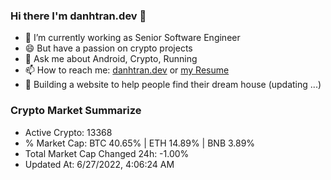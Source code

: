 ### Hi there I'm danhtran.dev 👋

- 🔭 I’m currently working as Senior Software Engineer
- 😄 But have a passion on crypto projects
- 💬 Ask me about Android, Crypto, Running 
- 📫 How to reach me: <a href="https://danhtran.dev" target="_blank">danhtran.dev</a> or <a href="Developer-Resume.pdf" target="_blank">my Resume</a>
- 🌱 Building a website to help people find their dream house (updating ...)

### Crypto Market Summarize
- Active Crypto: 13368
- % Market Cap: BTC 40.65% | ETH 14.89% | BNB 3.89%
- Total Market Cap Changed 24h: -1.00%
- Updated At: 6/27/2022, 4:06:24 AM
